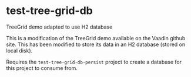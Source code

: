 # test-tree-grid-db
TreeGrid demo adapted to use H2 database

This is a modification of the TreeGrid demo available on the Vaadin github site. This has been modified to store its data in an H2 database (stored on local disk).

Requires the `test-tree-grid-db-persist` project to create a database for this project to consume from.
